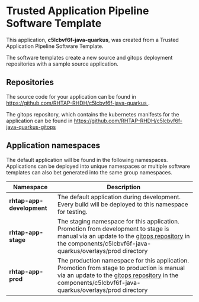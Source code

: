 # Trusted Application Pipeline Software Template

This application, **c5lcbvf6f-java-quarkus**, was created from a Trusted Application Pipeline Software Template.

The software templates create a new source and gitops deployment repositories with a sample source application. 

## Repositories

The source code for your application can be found in [https://github.com/RHTAP-RHDH/c5lcbvf6f-java-quarkus ](https://github.com/RHTAP-RHDH/c5lcbvf6f-java-quarkus ).
 
The gitops repository, which contains the kubernetes manifests for the application can be found in 
[https://github.com/RHTAP-RHDH/c5lcbvf6f-java-quarkus-gitops ](https://github.com/RHTAP-RHDH/c5lcbvf6f-java-quarkus-gitops ) 

## Application namespaces 

The default application will be found in the following namespaces. Applications can be deployed into unique namespaces or multiple software templates can also bet generated into the same group namespaces.  

|  Namespace   |  Description   |  
| -------- | -------- |   
| **rhtap-app-development** | The default application during development. Every build will be deployed to this namespace for testing. | 
| **rhtap-app-stage** | The staging namespace for this application. Promotion from development to stage is manual via an update to the [gitops repository](https://github.com/RHTAP-RHDH/c5lcbvf6f-java-quarkus-gitops ) in the components/c5lcbvf6f-java-quarkus/overlays/prod directory |  
| **rhtap-app-prod** | The production namespace for this application. Promotion from stage to production is manual via an update to the [gitops repository](https://github.com/RHTAP-RHDH/c5lcbvf6f-java-quarkus-gitops ) in the components/c5lcbvf6f-java-quarkus/overlays/prod directory | 